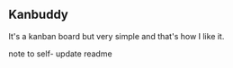 ## Kanbuddy
It's a kanban board but very simple and that's how I like it.

note to self- update readme
